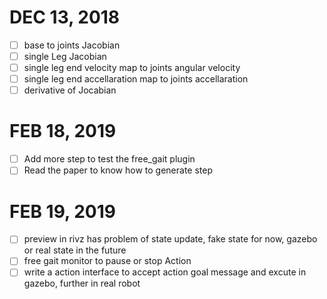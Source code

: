 # DEC 13, 2018
- [ ] base to joints Jacobian
- [ ] single Leg Jacobian
- [ ] single leg end velocity map to joints angular velocity
- [ ] single leg end accellaration map to joints accellaration
- [ ] derivative of Jocabian
# FEB 18, 2019
- [ ] Add more step to test the free_gait plugin
- [ ] Read the paper to know how to generate step
# FEB 19, 2019
- [ ] preview in rivz has problem of state update, fake state for now, gazebo or real state in the future
- [ ] free gait monitor to pause or stop Action
- [ ] write a action interface to accept action goal message and excute in gazebo, further in real robot
